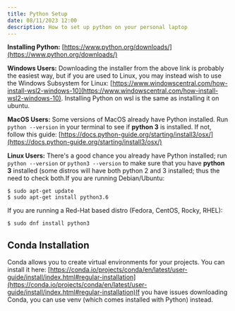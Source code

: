```yaml
---
title: Python Setup
date: 08/11/2023 12:00
description: How to set up python on your personal laptop
---
```

**Installing Python:** [https://www.python.org/downloads/](https://www.python.org/downloads/)

**Windows Users:** Downloading the installer from the above link is probably the easiest way, but if you are used to Linux, you may instead wish to use the Windows Subsystem for Linux: [https://www.windowscentral.com/how-install-wsl2-windows-10](https://www.windowscentral.com/how-install-wsl2-windows-10). Installing Python on wsl is the same as installing it on ubuntu.

**MacOS Users:** Some versions of MacOS already have Python installed. Run `python --version` in your terminal to see if **python 3** is installed. If not, follow this guide: [https://docs.python-guide.org/starting/install3/osx/](https://docs.python-guide.org/starting/install3/osx/)

**Linux Users:** There's a good chance you already have Python installed; run `python --version` or `python3 --version` to make sure that you have **python 3** installed (some distros will have both python 2 and 3 installed; thus the need to check both.If you are running Debian/Ubuntu: 

```
$ sudo apt-get update
$ sudo apt-get install python3.6
```

If you are running a Red-Hat based distro (Fedora, CentOS, Rocky, RHEL):

```
$ sudo dnf install python3
```

## Conda Installation

Conda allows you to create virtual environments for your projects. You can install it here: [https://conda.io/projects/conda/en/latest/user-guide/install/index.html#regular-installation](https://conda.io/projects/conda/en/latest/user-guide/install/index.html#regular-installation)If you have issues downloading Conda, you can use venv (which comes installed with Python) instead.
